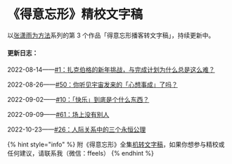 # 《得意忘形》精校文字稿

以[张潇雨为方法](https://pan.baidu.com/s/1HboXmZ7N0rFr66Y45HrODw?pwd=a5ej)系列的第 3 个作品「得意忘形播客转文字稿」，持续更新中。



#### 更新日志：

2022-08-14——[#1：扎克伯格的新年挑战，与完成计划为什么总是这么难？](01.md)

2022-08-26——[#50：你听见宇宙发来的「心想事成」了吗？](50.md)

2022-09-02——[#10：「快乐」到底是个什么东西？](10.md)

2022-09-09——[#61：场上没有别人](61.md)

2022-10-23——[#26：人际关系中的三个永恒公理](26.md)



{% hint style="info" %}
附《得意忘形》全集[机转文字稿](https://pan.baidu.com/s/1S7UHW\_Im1ZM7MleIpMPkvw?pwd=puwh)，如果你想参与精校或任何建议，请联系我（微信：ffeels）
{% endhint %}
